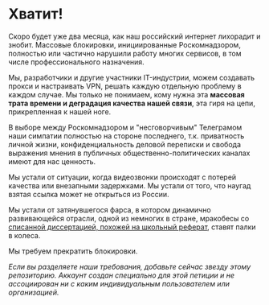 # Хватит!

Скоро будет уже два месяца, как наш российский интернет лихорадит и знобит. Массовые блокировки, инициированные Роскомнадзором, полностью или частично нарушили работу многих сервисов, в том числе профессионального назначения.

Мы, разработчики и другие участники IT-индустрии, можем создавать прокси и настраивать VPN, решать каждую отдельную проблему в каждом случае. Мы только не понимаем, кому нужна эта **массовая трата времени и деградация качества нашей связи**, эта гиря на цепи, прикрепленная к нашей ноге.

В выборе между Роскомнадзором и "несговорчивым" Телеграмом наши симпатии полностью на стороне последнего, т.к. приватность  личной жизни, конфиденциальность деловой переписки и свобода выражения мнения в публичных общественно-политических каналах имеют для нас ценность.

Мы устали от ситуации, когда видеозвонки происходят с потерей качества или внезапными задержками. Мы устали от того, что наугад взятая ссылка может не открыться из России. 

Мы устали от затянувшегося фарса, в котором динамично развивающейся отрасли, одной из немногих в стране, мракобесы со [списанной диссертацией, похожей на школьный реферат](https://www.dissernet.org/expertise/zharovaa2003.htm), ставят палки в колеса.

Мы требуем прекратить блокировки.

*Если вы разделяете наши требования, добавьте сейчас звезду этому репозиторию. Аккаунт создан специально для этой петиции и не ассоциирован ни с каким индивидуальным пользователем или организацией.*
